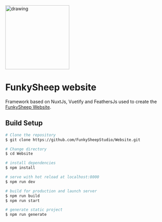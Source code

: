 <img src="https://www.funkysheep.net/img/Logo-Head-Mini.png" alt="drawing" width="200"/>

# FunkySheep website

Framework based on NuxtJs, Vuetify and FeathersJs used to create the [FunkySheep Website](https://www.funkysheep.net).

## Build Setup

```bash
# Clone the repository
$ git clone https://github.com/FunkySheepStudio/Website.git

# Change directory
$ cd Website

# install dependencies
$ npm install

# serve with hot reload at localhost:8000
$ npm run dev

# build for production and launch server
$ npm run build
$ npm run start

# generate static project
$ npm run generate
```

